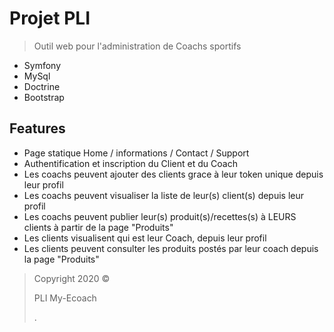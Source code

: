 # Projet PLI

> Outil web pour l'administration de Coachs sportifs

- Symfony
- MySql
- Doctrine
- Bootstrap

## Features

- Page statique Home / informations / Contact / Support
- Authentification et inscription du Client et du Coach
- Les coachs peuvent ajouter des clients grace à leur token unique depuis leur profil
- Les coachs peuvent visualiser la liste de leur(s) client(s) depuis leur profil
- Les coachs peuvent publier leur(s) produit(s)/recettes(s) à LEURS clients à partir de la page "Produits"
- Les clients visualisent qui est leur Coach, depuis leur profil
- Les clients peuvent consulter les produits postés par leur coach depuis la page "Produits"


> Copyright 2020 © <p>PLI My-Ecoach</p>.
 